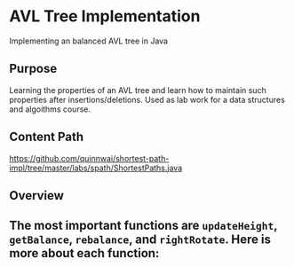 # AVL Tree Implementation
Implementing an balanced AVL tree in Java

## Purpose
Learning the properties of an AVL tree and learn how to maintain such properties after insertions/deletions. Used as lab work for a data structures and algoithms course.

## Content Path
https://github.com/quinnwai/shortest-path-impl/tree/master/labs/spath/ShortestPaths.java

## Overview
The most important functions are `updateHeight`, `getBalance`, `rebalance`, and `rightRotate`. Here is more about each function:
 - 
